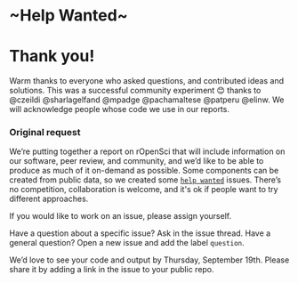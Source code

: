 # ~Help Wanted~ 

# Thank you!
Warm thanks to everyone who asked questions, and contributed ideas and solutions. This was a successful community experiment 😊 thanks to @czeildi @sharlagelfand @mpadge @pachamaltese @patperu @elinw. We will acknowledge people whose code we use in our reports.


### Original request
We’re putting together a report on rOpenSci that will include information on our software, peer review, and community, and we’d like to be able to produce as much of it on-demand as possible. Some components can be created from public data, so we created some [`help wanted`](https://github.com/ropenscilabs/annual-report-help/issues?utf8=%E2%9C%93&q=is%3Aissue+is%3Aopen+label%3A%22help+wanted%22+) issues. There’s no competition, collaboration is welcome, and it's ok if people want to try different approaches.

If you would like to work on an issue, please assign yourself. 

Have a question about a specific issue? Ask in the issue thread.
Have a general question? Open a new issue and add the label `question`.

We’d love to see your code and output by Thursday, September 19th. Please share it by adding a link in the issue to your public repo. 
